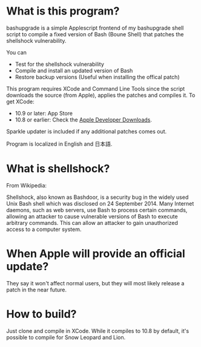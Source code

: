 What is this program?
====
bashupgrade is a simple Applescript frontend of my bashupgrade shell script to compile a fixed version of Bash (Boune Shell) that patches the shellshock vulnerability.

You can
* Test for the shellshock vulnerability
* Compile and install an updated version of Bash
* Restore backup versions (Useful when installing the offical patch)

This program requires XCode and Command Line Tools since the script downloads the source (from Apple), applies the patches and compiles it. To get XCode:
* 10.9 or later: App Store
* 10.8 or earlier: Check the [Apple Developer Downloads].

Sparkle updater is included if any additional patches comes out.

Program is localized in English and 日本語.

What is shellshock?
===
From Wikipedia:

Shellshock, also known as Bashdoor, is a security bug in the widely used Unix Bash shell which was disclosed on 24 September 2014. Many Internet daemons, such as web servers, use Bash to process certain commands, allowing an attacker to cause vulnerable versions of Bash to execute arbitrary commands. This can allow an attacker to gain unauthorized access to a computer system.

When Apple will provide an official update?
===
They say it won't affect normal users, but they will most likely release a patch in the near future.

How to build?
===
Just clone and compile in XCode. While it compiles to 10.8 by default, it's possible to compile for Snow Leopard and Lion.

[Apple Developer Downloads]: https://developer.apple.com/downloads/